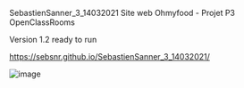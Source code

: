 SebastienSanner_3_14032021 Site web Ohmyfood - Projet P3 OpenClassRooms

Version 1.2 ready to run

https://sebsnr.github.io/SebastienSanner_3_14032021/


![image](https://user-images.githubusercontent.com/78140833/113207255-ae1c1300-9270-11eb-85aa-10627a66f3dd.png)
